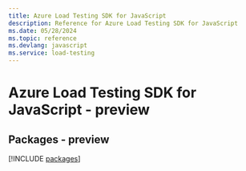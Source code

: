 ```yaml
---
title: Azure Load Testing SDK for JavaScript
description: Reference for Azure Load Testing SDK for JavaScript
ms.date: 05/28/2024
ms.topic: reference
ms.devlang: javascript
ms.service: load-testing
---
```

# Azure Load Testing SDK for JavaScript - preview
## Packages - preview
[!INCLUDE [packages](load-testing-index.md)]